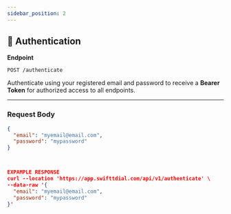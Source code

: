 ```yaml
---
sidebar_position: 2
---
```


## 🔐 Authentication

**Endpoint**

`POST /authenticate`

Authenticate using your registered email and password to receive a **Bearer Token** for authorized access to all endpoints.

---

### Request Body
```json
{
  "email": "myemail@email.com",
  "password": "mypassword"
}



EXPAMPLE RESPONSE
curl --location 'https://app.swifttdial.com/api/v1/authenticate' \
--data-raw '{
  "email": "myemail@email.com",
  "password": "mypassword"
}'
